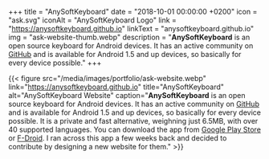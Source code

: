 +++
title = "AnySoftKeyboard"
date = "2018-10-01 00:00:00 +0200"
icon = "ask.svg"
iconAlt = "AnySoftKeyboard Logo"
link = "https://anysoftkeyboard.github.io"
linkText = "anysoftkeyboard.github.io"
img = "ask-website-thumb.webp"
description = "**AnySoftKeyboard** is an open source keyboard for Android devices. It has an active community on [GitHub](https://github.com/AnySoftKeyboard/AnySoftKeyboard) and is available for Android 1.5 and up devices, so basically for every device possible."
+++

{{< figure src="/media/images/portfolio/ask-website.webp" link="https://anysoftkeyboard.github.io" title="AnySoftKeyboard" alt="AnySoftKeyboard Website" caption="**AnySoftKeyboard** is an open source keyboard for Android devices. It has an active community on [GitHub](https://github.com/AnySoftKeyboard/AnySoftKeyboard) and is available for Android 1.5 and up devices, so basically for every device possible. It is a private and fast alternative, weighning just 6.5MB, with over 40 supported languages. You can download the app from [Google Play Store](https://play.google.com/store/apps/details?id=com.menny.android.anysoftkeyboard) or [F-Droid](https://f-droid.org/repository/browse/?fdid=com.menny.android.anysoftkeyboard). I ran across this app a few weeks back and decided to contribute by designing a new website for them." >}}
